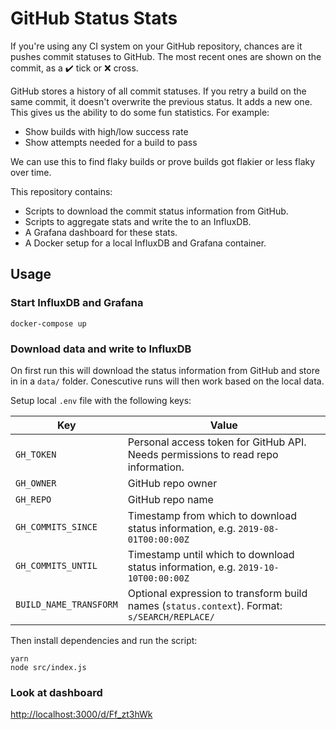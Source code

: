 # GitHub Status Stats

If you're using any CI system on your GitHub repository, chances are it pushes commit statuses to GitHub. The most recent ones are shown on the commit, as a :heavy_check_mark: tick or :x: cross.

GitHub stores a history of all commit statuses. If you retry a build on the same commit, it doesn't overwrite the previous status. It adds a new one. This gives us the ability to do some fun statistics. For example:

- Show builds with high/low success rate
- Show attempts needed for a build to pass

We can use this to find flaky builds or prove builds got flakier or less flaky over time.

This repository contains:

- Scripts to download the commit status information from GitHub.
- Scripts to aggregate stats and write the to an InfluxDB.
- A Grafana dashboard for these stats.
- A Docker setup for a local InfluxDB and Grafana container.

## Usage

### Start InfluxDB and Grafana

```
docker-compose up
```

### Download data and write to InfluxDB

On first run this will download the status information from GitHub and store in in a `data/` folder. Conescutive runs will then work based on the local data.

Setup local `.env` file with the following keys:

| Key                    | Value                                                                                        |
| ---------------------- | -------------------------------------------------------------------------------------------- |
| `GH_TOKEN`             | Personal access token for GitHub API. Needs permissions to read repo information.            |
| `GH_OWNER`             | GitHub repo owner                                                                            |
| `GH_REPO`              | GitHub repo name                                                                             |
| `GH_COMMITS_SINCE`     | Timestamp from which to download status information, e.g. `2019-08-01T00:00:00Z`             |
| `GH_COMMITS_UNTIL`     | Timestamp until which to download status information, e.g. `2019-10-10T00:00:00Z`            |
| `BUILD_NAME_TRANSFORM` | Optional expression to transform build names (`status.context`). Format: `s/SEARCH/REPLACE/` |

Then install dependencies and run the script:

```
yarn
node src/index.js
```

### Look at dashboard

<http://localhost:3000/d/Ff_zt3hWk>
